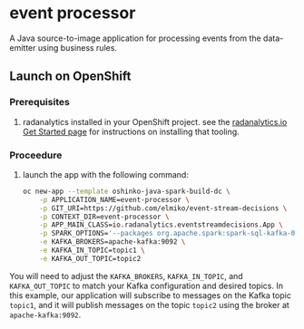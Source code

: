 # event processor

A Java source-to-image application for processing events from the data-emitter
using business rules.

## Launch on OpenShift

### Prerequisites

1. radanalytics installed in your OpenShift project. see the
   [radanalytics.io Get Started page](https://radanalytics.io/get-started)
   for instructions on installing that tooling.

### Proceedure

1. launch the app with the following command:
   ```bash
   oc new-app --template oshinko-java-spark-build-dc \
       -p APPLICATION_NAME=event-processor \
       -p GIT_URI=https://github.com/elmiko/event-stream-decisions \
       -p CONTEXT_DIR=event-processor \
       -p APP_MAIN_CLASS=io.radanalytics.eventstreamdecisions.App \
       -p SPARK_OPTIONS='--packages org.apache.spark:spark-sql-kafka-0-10_2.11:2.3.0 --conf spark.jars.ivy=/tmp/.ivy2' \
       -e KAFKA_BROKERS=apache-kafka:9092 \
       -e KAFKA_IN_TOPIC=topic1 \
       -e KAFKA_OUT_TOPIC=topic2
   ```

You will need to adjust the `KAFKA_BROKERS`, `KAFKA_IN_TOPIC`, and
`KAFKA_OUT_TOPIC` to match your Kafka configuration and desired topics.  In
this example, our application will subscribe to messages on the Kafka topic
`topic1`, and it will publish messages on the topic `topic2` using the broker
at `apache-kafka:9092`.
